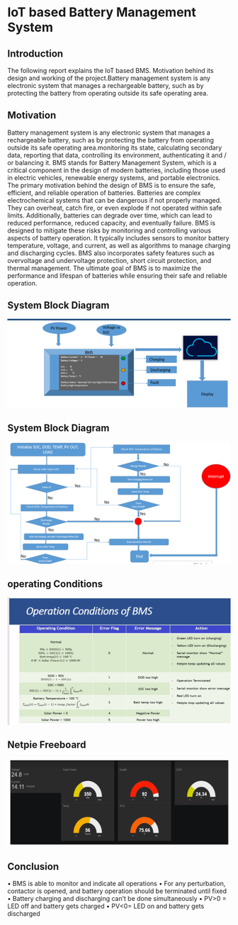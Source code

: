 <h1>IoT based Battery Management System​</h1>
<h2>Introduction</h2>
    <p>The following report explains the IoT based BMS. Motivation behind its design and working of the project.Battery management system is any electronic system that manages a rechargeable battery, such as by protecting the battery from operating outside its safe operating area.
<h2>Motivation</h2>
<p>Battery management system is any electronic system that manages a rechargeable battery, such as by protecting the battery from operating outside its safe operating area.monitoring its state, calculating secondary data, reporting that data, controlling its environment, authenticating it and / or balancing it.
BMS stands for Battery Management System, which is a critical component in the design of modern batteries, including those used in electric vehicles, renewable energy systems, and portable electronics. The primary motivation behind the design of BMS is to ensure the safe, efficient, and reliable operation of batteries.
Batteries are complex electrochemical systems that can be dangerous if not properly managed. They can overheat, catch fire, or even explode if not operated within safe limits. Additionally, batteries can degrade over time, which can lead to reduced performance, reduced capacity, and eventually failure.
BMS is designed to mitigate these risks by monitoring and controlling various aspects of battery operation. It typically includes sensors to monitor battery temperature, voltage, and current, as well as algorithms to manage charging and discharging cycles. BMS also incorporates safety features such as overvoltage and undervoltage protection, short circuit protection, and thermal management.
The ultimate goal of BMS is to maximize the performance and lifespan of batteries while ensuring their safe and reliable operation.
<h2>System Block Diagram</h2>
<img src="https://github.com/Abdullah1IOT/Battery-Management-System/blob/main/block.png">

<h2>System Block Diagram</h2>
<img src="https://github.com/Abdullah1IOT/Battery-Management-System/blob/main/flow%20chart.png">
<h2>operating Conditions</h2>
<img src="https://github.com/Abdullah1IOT/Battery-Management-System/blob/main/opeartion.png">
<h2>Netpie Freeboard</h2>
<img src="https://github.com/Abdullah1IOT/Battery-Management-System/blob/main/netpie.png">
<h2>Conclusion</h2>
•	BMS is able to monitor and indicate all operations
•	For any perturbation, contactor is opened, and battery operation should be terminated until fixed
•	Battery charging and discharging can’t be done simultaneously
•	PV>0 = LED off and battery gets charged
•	PV<0= LED on and battery gets discharged

